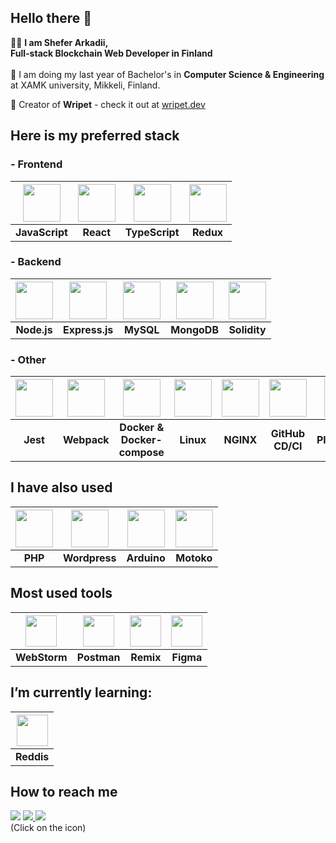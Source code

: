##  Hello there 👋
👨‍💻 <b>I am Shefer Arkadii, </b></br> <b>Full-stack Blockchain Web Developer in Finland</b> <br><br>
🏫 I am doing my last year of Bachelor's in <b>Computer Science & Engineering</b></br> at XAMK university, Mikkeli, Finland. 

🚀 Creator of <b>Wripet</b> - check it out at [wripet.dev](https://wripet.dev/)
</br>

## Here is my preferred stack

### - Frontend

| <img height="60" src="https://user-images.githubusercontent.com/25181517/117447155-6a868a00-af3d-11eb-9cfe-245df15c9f3f.png"> | <img height="60" src="https://user-images.githubusercontent.com/25181517/183897015-94a058a6-b86e-4e42-a37f-bf92061753e5.png"> | <img height="60" src="https://user-images.githubusercontent.com/25181517/183890598-19a0ac2d-e88a-4005-a8df-1ee36782fde1.png"> | <img height="60" src="https://user-images.githubusercontent.com/25181517/187896150-cc1dcb12-d490-445c-8e4d-1275cd2388d6.png"> |
|:---:|:---:|:---:| :---: |
| **JavaScript** | **React** | **TypeScript** | **Redux** |

### - Backend

| <img height="60" src="https://user-images.githubusercontent.com/25181517/183568594-85e280a7-0d7e-4d1a-9028-c8c2209e073c.png"> | <img height="60" src="https://user-images.githubusercontent.com/25181517/183859966-a3462d8d-1bc7-4880-b353-e2cbed900ed6.png"> | <img height="60" src="https://user-images.githubusercontent.com/25181517/183896128-ec99105a-ec1a-4d85-b08b-1aa1620b2046.png"> | <img height="60" src="https://user-images.githubusercontent.com/25181517/182884177-d48a8579-2cd0-447a-b9a6-ffc7cb02560e.png"> |  <img height="60" src="https://github.com/sssshefer/sssshefer/assets/63253440/2bbb5012-6bdc-47d0-b02f-046ca3d6a173">|
|:---:|:---:|:---:|:---:|:---:|
| **Node.js** | **Express.js** | **MySQL** | **MongoDB** | **Solidity** |

### - Other

| <img height="60" src="https://user-images.githubusercontent.com/25181517/187955005-f4ca6f1a-e727-497b-b81b-93fb9726268e.png"> | <img height="60" src="https://user-images.githubusercontent.com/25181517/187955008-981340e6-b4cc-441b-80cf-7a5e94d29e7e.png"> | <img height="60" src="https://user-images.githubusercontent.com/25181517/117207330-263ba280-adf4-11eb-9b97-0ac5b40bc3be.png"> | <img height="60" src="https://github.com/marwin1991/profile-technology-icons/assets/76662862/2481dc48-be6b-4ebb-9e8c-3b957efe69fa"> | <img height="60" src="https://user-images.githubusercontent.com/25181517/183345125-9a7cd2e6-6ad6-436f-8490-44c903bef84c.png"> | <img height="60" src="https://user-images.githubusercontent.com/25181517/183868728-b2e11072-00a5-47e2-8a4e-4ebbb2b8c554.png"> | <img height="60" src="https://github.com/marwin1991/profile-technology-icons/assets/25181517/37cb517e-d059-4cc0-8124-1a72b663167c"> |
|:---:|:---:|:---:|:---:|:---:|:---:|:---:|
| **Jest** | **Webpack** | **Docker & <br/> Docker-compose** | **Linux** | **NGINX** | **GitHub CD/CI** | **Playwright** |


## I have also used

| <img height="60" src="https://github.com/marwin1991/profile-technology-icons/assets/76662862/dbbc299a-8356-45e4-9d2e-a6c21b4569cf"> | <img height="60" src="https://user-images.githubusercontent.com/25181517/192158957-b1256181-356c-46a3-beb9-487af08a6266.png"> | <img height="60" src="https://github.com/marwin1991/profile-technology-icons/assets/136815194/a57a85ba-e2dd-4036-85b6-7e1532391627"> |<img height="60" src="https://repository-images.githubusercontent.com/218583345/a93f3b00-fcf2-11ea-9d6c-0cff33b7564d"> |
|:---:|:---:|:---:|:---:|
| **PHP** | **Wordpress** | **Arduino** | **Motoko**|




## Most used tools

| <img height="50" src="https://user-images.githubusercontent.com/25181517/192108893-b1eed3c7-b2c4-4e1c-9e9f-c7e83637b33d.png"> |  <img height="50" src="https://user-images.githubusercontent.com/25181517/192109061-e138ca71-337c-4019-8d42-4792fdaa7128.png"> | <img height="50" src="https://github.com/sssshefer/sssshefer/assets/63253440/0b9bb0e8-cdc3-4148-b2ef-d2b47409a2aa"> | <img height="50" src="https://user-images.githubusercontent.com/25181517/189715289-df3ee512-6eca-463f-a0f4-c10d94a06b2f.png"> |
|:---:|:---:|:---:|:---:|
| **WebStorm** | **Postman** | **Remix** | **Figma** |



## I’m currently learning:

| <img height="50" src="https://user-images.githubusercontent.com/25181517/182884894-d3fa6ee0-f2b4-4960-9961-64740f533f2a.png"> |
|:---:|
| **Reddis** |


## How to reach me
<a href="mailto: arkadiy.shefer@gmail.com " target=”_blank”><img src="https://img.shields.io/badge/Gmail-7B68EE?style=for-the-badge&logo=Gmail&logoColor=fff"/></a> 
<a href="https://www.linkedin.com/in/arkadii-shefer-643434262/ " target=”_blank”><img src="https://img.shields.io/badge/LinkedIn-7B68EE?style=for-the-badge&logo=LinkedIn&logoColor=fff"/>  </a>
<a href="https://t.me/sheefeer" target=”_blank”><img src="https://img.shields.io/badge/Telegram-7B68EE?style=for-the-badge&logo=Telegram&logoColor=fff"/></a></br>
(Click on the icon)
